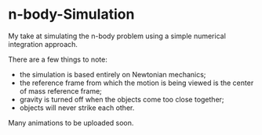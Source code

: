 # n-body-Simulation
My take at simulating the n-body problem using a simple numerical integration approach.

There are a few things to note:
 - the simulation is based entirely on Newtonian mechanics;
 - the reference frame from which the motion is being viewed is the center of mass reference frame;
 - gravity is turned off when the objects come too close together;
 - objects will never strike each other.
 
Many animations to be uploaded soon.
